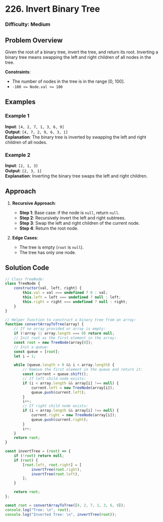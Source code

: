 # 226. Invert Binary Tree

### Difficulty: Medium

## Problem Overview

Given the root of a binary tree, invert the tree, and return its root. Inverting a binary tree means swapping the left and right children of all nodes in the tree.

**Constraints**:

-   The number of nodes in the tree is in the range [0, 100].
-   `-100 <= Node.val <= 100`

## Examples

### Example 1

**Input**: `[4, 2, 7, 1, 3, 6, 9]`  
**Output**: `[4, 7, 2, 9, 6, 3, 1]`  
**Explanation**: The binary tree is inverted by swapping the left and right children of all nodes.

### Example 2

**Input**: `[2, 1, 3]`  
**Output**: `[2, 3, 1]`  
**Explanation**: Inverting the binary tree swaps the left and right children.

## Approach

1. **Recursive Approach**:

    - **Step 1**: Base case: if the node is `null`, return `null`.
    - **Step 2**: Recursively invert the left and right subtrees.
    - **Step 3**: Swap the left and right children of the current node.
    - **Step 4**: Return the root node.

2. **Edge Cases**:
    - The tree is empty (`root` is `null`).
    - The tree has only one node.

## Solution Code

```javascript
// Class TreeNode:
class TreeNode {
	constructor(val, left, right) {
		this.val = val === undefined ? 0 : val;
		this.left = left === undefined ? null : left;
		this.right = right === undefined ? null : right;
	}
}

// Helper function to construct a binary tree from an array:
function convertArrayToTree(array) {
	// If no array provided or array is empty:
	if (!array || array.length === 0) return null;
	// Init root as the first element in the array:
	const root = new TreeNode(array[0]);
	// Init a queue:
	const queue = [root];
	let i = 1;

	while (queue.length > 0 && i < array.length) {
		// Remove the first element in the queue and return it:
		const current = queue.shift();
		// If left child node exists:
		if (i < array.length && array[i] !== null) {
			current.left = new TreeNode(array[i]);
			queue.push(current.left);
		}
		i++;
		// If right child node exists:
		if (i < array.length && array[i] !== null) {
			current.right = new TreeNode(array[i]);
			queue.push(current.right);
		}
		i++;
	}
	return root;
}

const invertTree = (root) => {
	if (!root) return null;
	if (root) {
		[root.left, root.right] = [
			invertTree(root.right),
			invertTree(root.left),
		];
	}

	return root;
};

const root = convertArrayToTree([4, 2, 7, 1, 3, 6, 9]);
console.log("Tree: \n", root);
console.log("Inverted Tree: \n", invertTree(root));
```
